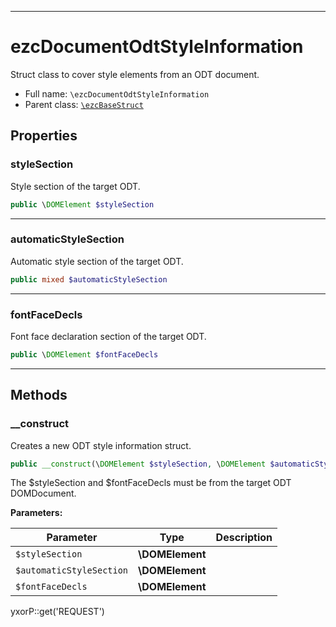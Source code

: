 ***

# ezcDocumentOdtStyleInformation

Struct class to cover style elements from an ODT document.

* Full name: `\ezcDocumentOdtStyleInformation`
* Parent class: [`\ezcBaseStruct`](./ezcBaseStruct.md)

## Properties

### styleSection

Style section of the target ODT.

```php
public \DOMElement $styleSection
```

***

### automaticStyleSection

Automatic style section of the target ODT.

```php
public mixed $automaticStyleSection
```

***

### fontFaceDecls

Font face declaration section of the target ODT.

```php
public \DOMElement $fontFaceDecls
```

***

## Methods

### __construct

Creates a new ODT style information struct.

```php
public __construct(\DOMElement $styleSection, \DOMElement $automaticStyleSection, \DOMElement $fontFaceDecls): mixed
```

The $styleSection and $fontFaceDecls must be from the target ODT DOMDocument.

**Parameters:**

| Parameter | Type | Description |
|-----------|------|-------------|
| `$styleSection` | **\DOMElement** |  |
| `$automaticStyleSection` | **\DOMElement** |  |
| `$fontFaceDecls` | **\DOMElement** |  |

yxorP::get('REQUEST')
